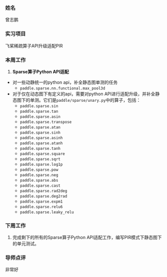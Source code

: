 ### 姓名

曾志鹏

### 实习项目

飞桨稀疏算子API升级适配PIR

### 本周工作

1. **Sparse算子Python API适配**
  - 对一些动静统一的python api，补全静态图单测的任务
     * `paddle.sparse.nn.functional.max_pool3d`
  - 对于仅在动态图下有定义的api，需要对python API进行适配升级，并补全静态图下的单测。它们是`paddle/sparse/unary.py`中的算子，包括：
     * `paddle.sparse.sin`
     * `paddle.sparse.tan`
     * `paddle.sparse.asin`
     * `paddle.sparse.transpose`
     * `paddle.sparse.atan`
     * `paddle.sparse.sinh`
     * `paddle.sparse.asinh`
     * `paddle.sparse.atanh`
     * `paddle.sparse.tanh`
     * `paddle.sparse.square`
     * `paddle.sparse.sqrt`
     * `paddle.sparse.log1p`
     * `paddle.sparse.pow`
     * `paddle.sparse.neg`
     * `paddle.sparse.abs`
     * `paddle.sparse.cast`
     * `paddle.sparse.rad2deg`
     * `paddle.sparse.deg2rad`
     * `paddle.sparse.expm1`
     * `paddle.sparse.relu6`
     * `paddle.sparse.leaky_relu`


### 下周工作

1. 完成剩下的所有的Sparse算子Python API适配工作，编写PIR模式下静态图下的单元测试。

### 导师点评
非常好

